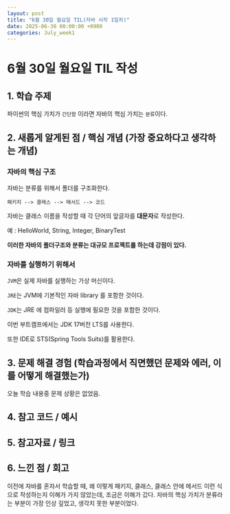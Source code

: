 ```yaml
---
layout: post
title: "6월 30일 월요일 TIL(자바 시작 1일차)"
date: 2025-06-30 00:00:00 +0900
categories: July_week1
---
```


# 6월 30일 월요일 TIL 작성

## 1. 학습 주제
파이썬의 핵심 가치가 `간단함` 이라면 자바의 핵심 가치는 `분류`이다.

## 2. 새롭게 알게된 점 / 핵심 개념 (가장 중요하다고 생각하는 개념)
### 자바의 핵심 구조

자바는 분류를 위해서 폴더를 구조화한다.

`패키지 --> 클래스 --> 매서드 --> 코드`

자바는 클래스 이름을 작성할 때 각 단어의 앞글자를 **대문자**로 작성한다.

예 : HelloWorld, String, Integer, BinaryTest

**이러한 자바의 폴더구조와 분류는 대규모 프로젝트를 하는데 강점이 있다.**

### 자바를 실행하기 위해서

`JVM`은 실제 자바를 실행하는 가상 머신이다.

`JRE`는 JVM에 기본적인 자바 library 를 포함한 것이다.

`JDK`는 JRE 에 컴파일러 등 실행에 필요한 것을 포함한 것이다.

이번 부트캠프에서는 JDK 17버전 LTS를 사용한다.

또한 IDE로 STS(Spring Tools Suits)를 활용한다.

## 3. 문제 해결 경험 (학습과정에서 직면했던 문제와 에러, 이를 어떻게 해결했는가)

오늘 학습 내용중 문제 상황은 없었음.

## 4. 참고 코드 / 예시

## 5. 참고자료 / 링크

## 6. 느낀 점 / 회고 

이전에 자바를 혼자서 학습할 때, 왜 이렇게 패키지, 클래스, 클래스 안에 메서드 이런 식으로 작성하는지 이해가 가지 않았는데, 조금은 이해가 갔다. 자바의 핵심 가치가 분류라는 부분이 가장 인상 깊었고, 생각치 못한 부분이었다.